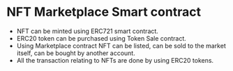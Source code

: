 # NFT Marketplace Smart contract
- NFT can be minted using ERC721 smart contract.
- ERC20 token can be purchased using Token Sale contract.
- Using Marketplace contract NFT can be listed, can be sold to the market itself, can be bought by another account.
- All the transaction relating to NFTs are done by using ERC20 tokens.
